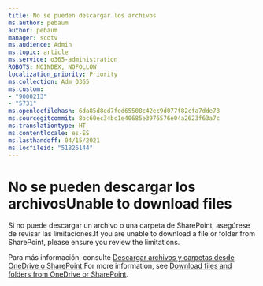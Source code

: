 ```yaml
---
title: No se pueden descargar los archivos
ms.author: pebaum
author: pebaum
manager: scotv
ms.audience: Admin
ms.topic: article
ms.service: o365-administration
ROBOTS: NOINDEX, NOFOLLOW
localization_priority: Priority
ms.collection: Adm_O365
ms.custom:
- "9000213"
- "5731"
ms.openlocfilehash: 6da85d8ed7fed65508c42ec9d077f82cfa7dde78
ms.sourcegitcommit: 8bc60ec34bc1e40685e3976576e04a2623f63a7c
ms.translationtype: HT
ms.contentlocale: es-ES
ms.lasthandoff: 04/15/2021
ms.locfileid: "51826144"
---
```

# <a name="unable-to-download-files"></a><span data-ttu-id="12757-102">No se pueden descargar los archivos</span><span class="sxs-lookup"><span data-stu-id="12757-102">Unable to download files</span></span>

<span data-ttu-id="12757-103">Si no puede descargar un archivo o una carpeta de SharePoint, asegúrese de revisar las limitaciones.</span><span class="sxs-lookup"><span data-stu-id="12757-103">If you are unable to download a file or folder from SharePoint, please ensure you review the limitations.</span></span>

<span data-ttu-id="12757-104">Para más información, consulte [Descargar archivos y carpetas desde OneDrive o SharePoint](https://support.office.com/article/download-files-and-folders-from-onedrive-or-sharepoint-5c7397b7-19c7-4893-84fe-d02e8fa5df05).</span><span class="sxs-lookup"><span data-stu-id="12757-104">For more information, see [Download files and folders from OneDrive or SharePoint](https://support.office.com/article/download-files-and-folders-from-onedrive-or-sharepoint-5c7397b7-19c7-4893-84fe-d02e8fa5df05).</span></span>
